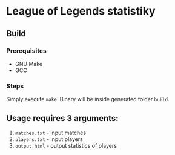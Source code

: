 # League of Legends statistiky
## Build
### Prerequisites
* GNU Make
* GCC
### Steps
Simply execute `make`. Binary will be inside generated folder `build`.
## Usage requires 3 arguments:
1. `matches.txt` - input matches
2. `players.txt` - input players
3. `output.html` - output statistics of players
